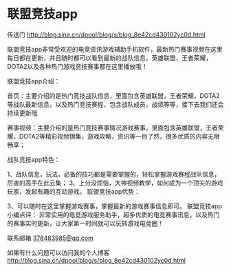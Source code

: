 # 联盟竞技app

传送门 http://blog.sina.cn/dpool/blog/s/blog_8e42cd430102yc0d.html

联盟竞技app非常受欢迎的电竞资讯游戏辅助手机软件，最新热门赛事视频在这里每日都在更新，并且随时都可以看到最新的战队信息，英雄联盟，王者荣耀，DOTA2以及各种热门游戏竞技赛事都在这里播放哦！

联盟竞技app介绍：

首页：主要介绍的是热门竞技战队信息，里面包含英雄联盟，王者荣耀，DOTA2等战队最新信息，以及热门竞技赛程，包含战队成员，战绩等等，接下去我们还会持续更新哦

赛事视频：主要介绍的是热门竞技赛事情况游戏赛事，里面包含英雄联盟，王者荣耀，DOTA2等精彩视频锦集，游戏攻略，资讯等一目了然，很多优质的内容无限畅享；

战队竞技app特色：

1、战队信息，玩法，必备的技巧都是需要掌握的，轻松掌握游戏赛程战队信息，厉害的高手在此云集；
3、上分没烦恼，大神视频教学，如何成为一个顶尖的游戏玩家，发起有趣的互动游戏。
联盟竞技app优势：

3、可以随时在这里掌握游戏赛事，掌握最新的游戏赛事信息即可。
联盟竞技app小编点评：
非常实用的电竞游戏服务助手，超多优质的电竞赛事讯息，以及热门的赛事实时更新，让大家第一时间就可以玩转游戏电竞圈！


联系邮箱 378483985@qq.com

如果有什么问题可以访问我的个人博客   http://blog.sina.cn/dpool/blog/s/blog_8e42cd430102yc0d.html

